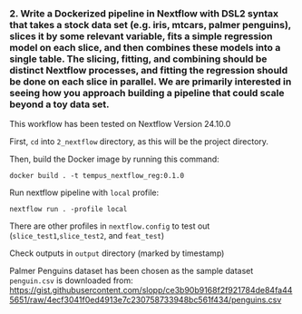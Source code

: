 ### 2. Write a Dockerized pipeline in Nextflow with DSL2 syntax that takes a stock data set (e.g. iris, mtcars, palmer penguins), slices it by some relevant variable, fits a simple regression model on each slice, and then combines these models into a single table. The slicing, fitting, and combining should be distinct Nextflow processes, and fitting the regression should be done on each slice in parallel. We are primarily interested in seeing how you approach building a pipeline that could scale beyond a toy data set.

This workflow has been tested on Nextflow Version 24.10.0 

First, `cd` into `2_nextflow` directory, as this will be the project directory.

Then, build the Docker image by running this command:
```
docker build . -t tempus_nextflow_reg:0.1.0
```

Run nextflow pipeline with `local` profile:
```
nextflow run . -profile local
```
There are other profiles in `nextflow.config` to test out (`slice_test1`,`slice_test2`, and `feat_test`)

Check outputs in `output` directory (marked by timestamp)

Palmer Penguins dataset has been chosen as the sample dataset
`penguin.csv` is downloaded from: https://gist.githubusercontent.com/slopp/ce3b90b9168f2f921784de84fa445651/raw/4ecf3041f0ed4913e7c230758733948bc561f434/penguins.csv